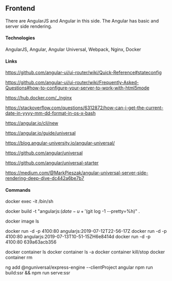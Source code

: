 ## Frontend

There are AngularJS and Angular in this side.
The Angular has basic and server side rendering.


#### Technologies

AngularJS, Angular, Angular Universal, Webpack, Nginx, Docker


#### Links

https://github.com/angular-ui/ui-router/wiki/Quick-Reference#stateconfig

https://github.com/angular-ui/ui-router/wiki/Frequently-Asked-Questions#how-to-configure-your-server-to-work-with-html5mode

https://hub.docker.com/_/nginx

https://stackoverflow.com/questions/6312872/how-can-i-get-the-current-date-in-yyyy-mm-dd-format-in-os-x-bash

https://angular.io/cli/new

https://angular.io/guide/universal

https://blog.angular-university.io/angular-universal/

https://github.com/angular/universal

https://github.com/angular/universal-starter

https://medium.com/@MarkPieszak/angular-universal-server-side-rendering-deep-dive-dc442a6be7b7


#### Commands

docker exec -it <container> /bin/sh

docker build -t "angularjs:$(date -u +'%Y-%m-%dT%H-%M-%SZ')H$(git log -1 --pretty=%h)" .

docker image ls

docker run -d -p 4100:80 angularjs:2019-07-12T22-56-17Z
docker run -d -p 4100:80 angularjs:2019-07-13T10-51-15ZH6e8414d
docker run -d -p 4100:80 639a63acb356

docker container ls
docker container ls -a
docker container kill/stop <container>
docker container rm <container>


ng add @nguniversal/express-engine --clientProject angular
npm run build:ssr && npm run serve:ssr
